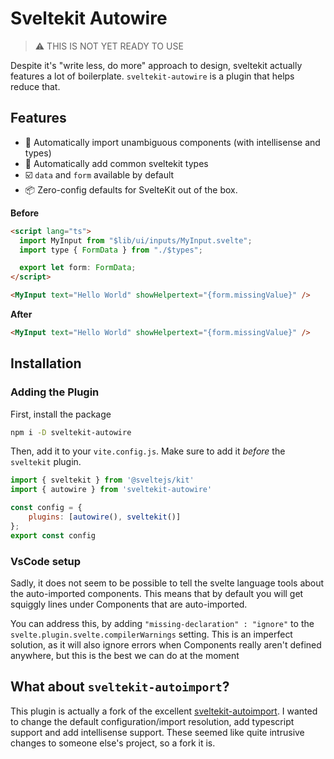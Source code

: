 # Sveltekit Autowire

> ⚠️ THIS IS NOT YET READY TO USE

Despite it's "write less, do more" approach to design, sveltekit actually features a lot of boilerplate. `sveltekit-autowire` is a plugin that helps reduce that.

## Features

- 🔎 Automatically import unambiguous components (with intellisense and types)
- 🔮 Automatically add common sveltekit types
- ☑️ `data` and `form` available by default
- 📦 Zero-config defaults for SvelteKit out of the box.

**Before**

```html
<script lang="ts">
  import MyInput from "$lib/ui/inputs/MyInput.svelte";
  import type { FormData } from "./$types";

  export let form: FormData;
</script>

<MyInput text="Hello World" showHelpertext="{form.missingValue}" />
```

**After**

```html
<MyInput text="Hello World" showHelpertext="{form.missingValue}" />
```

## Installation

### Adding the Plugin

First, install the package

```bash
npm i -D sveltekit-autowire
```

Then, add it to your `vite.config.js`. Make sure to add it _before_ the `sveltekit` plugin.

```javascript
import { sveltekit } from '@sveltejs/kit'
import { autowire } from 'sveltekit-autowire'

const config = {
	plugins: [autowire(), sveltekit()]
};
export const config
```

### VsCode setup

Sadly, it does not seem to be possible to tell the svelte language tools about the auto-imported components. This means that by default you will get squiggly lines under Components that are auto-imported.

You can address this, by adding `"missing-declaration" : "ignore"` to the `svelte.plugin.svelte.compilerWarnings` setting. This is an imperfect solution, as it will also ignore errors when Components really aren't defined anywhere, but this is the best we can do at the moment

## What about `sveltekit-autoimport`?

This plugin is actually a fork of the excellent [sveltekit-autoimport](https://github.com/yuanchuan/sveltekit-autoimport). I wanted to change the default configuration/import resolution, add typescript support and add intellisense support. These seemed like quite intrusive changes to someone else's project, so a fork it is.
